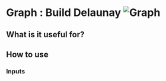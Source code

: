 # Graph : Build Delaunay ![Graph](https://img.shields.io/badge/Graph-37a573)

## What is it useful for?

## How to use
### Inputs